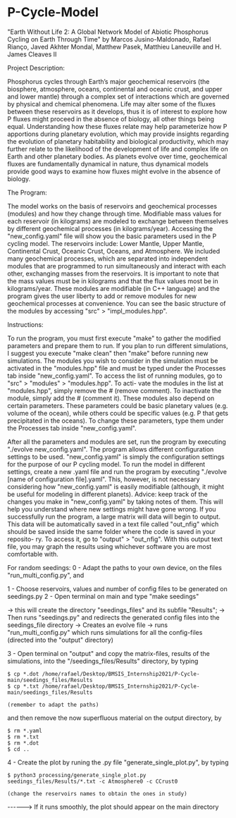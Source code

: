 # P-Cycle-Model
"Earth Without Life 2: A Global Network Model of Abiotic Phosphorus Cycling on Earth Through Time"
by Marcos Jusino-Maldonado, Rafael Rianço, Javed Akhter Mondal, Matthew Pasek, Matthieu Laneuville and H. James Cleaves II

Project Description:

Phosphorus cycles through Earth’s major geochemical reservoirs (the biosphere, atmosphere, oceans, continental and oceanic crust, and upper and lower mantle)
through a complex set of interactions which are governed by physical and chemical phenomena. Life may alter some of the fluxes between these reservoirs as it
develops, thus it is of interest to explore how P fluxes might proceed in the absence of biology, all other things being equal. Understanding how these fluxes
relate may help parameterize how P apportions during planetary evolution, which may provide insights regarding the evolution of planetary habitability and
biological productivity, which may further relate to the likelihood of the development of life and complex life on Earth and other planetary bodies. As planets
evolve over time, geochemical fluxes are fundamentally dynamical in nature, thus dynamical models provide good ways to examine how fluxes might evolve in the
absence of biology.

The Program:

The model works on the basis of reservoirs and geochemical processes (modules) and how they change through time. Modifiable mass values for each reservoir (in
kilograms) are modeled to exchange between themselves by different geochemical processes (in kilograms/year). Accessing the "new_config.yaml" file will show you
the basic parameters used in the P cycling model. The reservoirs include: Lower Mantle, Upper Mantle, Continental Crust, Oceanic Crust, Oceans, and Atmosphere.
We included many geochemical processes, which are separated into independent modules that are programmed to run simultaneously and interact with each other,
exchanging masses from the reservoirs. It is important to note that the mass values must be in kilograms and that the flux values most be in kilograms/year.
These modules are modifiable (in C++ language) and the program gives the user liberty to add or remove modules for new geochemical processes at convenience. You
can see the basic structure of the modules by accessing "src" > "impl_modules.hpp". 

Instructions:

To run the program, you must first execute "make" to gather the modified parameters and prepare them to run. If you plan to run different simulations, I suggest
you execute "make clean" then "make" before running new simulations. The modules you wish to consider in the simulation must be activated in the "modules.hpp"
file and must be typed under the Processes tab inside "new_config.yaml". To access the list of running modules, go to "src" > "modules" > "modules.hpp". To acti-
vate the modules in the list at "modules.hpp", simply remove the # (remove comment). To inactivate the module, simply add the # (comment it). These modules also
depend on certain parameters. These parameters could be basic planetary values (e.g. volume of the ocean), while others could be specific values (e.g. P that
gets precipitated in the oceans). To change these parameters, type them under the Processes tab inside "new_config.yaml".

After all the parameters and modules are set, run the program by executing "./evolve new_config.yaml". The program allows different configuration settings to be
used. "new_config.yaml" is simply the configuration settings for the purpose of our P cycling model. To run the model in different settings, create a new .yaml
file and run the program by executing "./evolve [name of configuration file].yaml". This, however, is not necessary considering how "new_config.yaml" is easily
modifiable (although, it might be useful for modeling in different planets). Advice: keep track of the changes you make in "new_config.yaml" by taking notes of
them. This will help you understand where new settings might have gone wrong. If you successfully run the program, a large matrix will data will begin to output.
This data will be automatically saved in a text file called "out_nfig" which should be saved inside the same folder where the code is saved in your reposito-
ry. To access it, go to "output" > "out_nfig". With this output text file, you may graph the results using whichever software you are most comfortable with.

For random seedings:
0 - Adapt the paths to your own device, on the files "run_multi_config.py", and 

1 - Choose reservoirs, values and number of config files to be generated on seedings.py
2 - Open terminal on main and type "make seedings"   

-> this will create the directory "seedings_files" and its subfile "Results"; 
-> Then runs "seedings.py" and redirects the generated config files into the seedings_file directory
-> Creates an evolve file
-> runs "run_multi_config.py" which runs simulations for all the config-files (directed into the "output" directory)

3 - Open terminal on "output" and copy the matrix-files, results of the simulations, into the "/seedings_files/Results" directory, by typing 

	$ cp *.dot /home/rafael/Desktop/BMSIS_Internship2021/P-Cycle-main/seedings_files/Results 
	$ cp *.txt /home/rafael/Desktop/BMSIS_Internship2021/P-Cycle-main/seedings_files/Results
	
	(remember to adapt the paths)
	
and then remove the now superfluous material on the output directory, by

	$ rm *.yaml
	$ rm *.txt
	$ rm *.dot
	$ cd ..	
	
4 - Create the plot by runing the .py file "generate_single_plot.py", by typing

	$ python3 processing/generate_single_plot.py seedings_files/Results/*.txt -c Atmosphere0 -c CCrust0 
	
	(change the reservoirs names to obtain the ones in study)
	
------> If it runs smoothly, the plot should appear on the main directory
